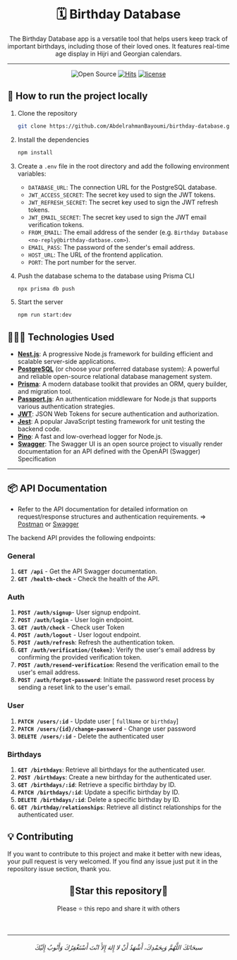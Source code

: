 <h1 align=center>🗓️ Birthday Database</h1>

<p align=center>
The Birthday Database app is a versatile tool that helps users keep track of important birthdays, including those of their loved ones. It features real-time age display in Hijri and Georgian calendars.  
</p>

---


<div align=center>
       

![Open Source](https://img.shields.io/badge/Open%20Source-%E2%9D%A4-red?style=flat) [![Hits](https://hits.seeyoufarm.com/api/count/incr/badge.svg?url=https%3A%2F%2Fgithub.com%2FAbdelrahmanBayoumi%2Fbirthday-database&count_bg=%2379C83D&title_bg=%23555555&icon=&icon_color=%23E7E7E7&title=Visitors+%5Btoday%2Fall+time%5D&edge_flat=false)](https://hits.seeyoufarm.com) [![license](https://img.shields.io/github/license/AbdelrahmanBayoumi/birthday-database)](https://github.com/AbdelrahmanBayoumi/birthday-database/blob/main/LICENSE)


</div>

## 🚀 How to run the project locally
1. Clone the repository

    ```bash
    git clone https://github.com/AbdelrahmanBayoumi/birthday-database.git
    ```

2. Install the dependencies
    
    ```bash
    npm install
    ```
3. Create a `.env` file in the root directory and add the following environment variables:
    - `DATABASE_URL`: The connection URL for the PostgreSQL database.
    - `JWT_ACCESS_SECRET`: The secret key used to sign the JWT tokens.
    - `JWT_REFRESH_SECRET`: The secret key used to sign the JWT refresh tokens.
    - `JWT_EMAIL_SECRET`: The secret key used to sign the JWT email verification tokens.
    - `FROM_EMAIL`: The email address of the sender (e.g. `Birthday Database <no-reply@birthday-datbase.com>`).
    - `EMAIL_PASS`: The password of the sender's email address.
    - `HOST_URL`: The URL of the frontend application.
    - `PORT`: The port number for the server.
5. Push the database schema to the database using Prisma CLI
    ```bash
    npx prisma db push
    ```
6. Start the server
    ```bash
    npm run start:dev
    ```




## 👨🏻‍💻 Technologies Used

- **[Nest.js](https://nestjs.com/)**: A progressive Node.js framework for building efficient and scalable server-side applications.
- **[PostgreSQL](https://www.postgresql.org/)** (or choose your preferred database system): A powerful and reliable open-source relational database management system.
- **[Prisma](https://www.prisma.io/)**: A modern database toolkit that provides an ORM, query builder, and migration tool.
- **[Passport.js](http://www.passportjs.org/)**: An authentication middleware for Node.js that supports various authentication strategies.
- **[JWT](https://jwt.io/)**: JSON Web Tokens for secure authentication and authorization.
- **[Jest](https://jestjs.io/)**: A popular JavaScript testing framework for unit testing the backend code.
- **[Pino](https://github.com/pinojs/pino)**: A fast and low-overhead logger for Node.js.
- **[Swagger](https://docs.nestjs.com/openapi/introduction)**: The Swagger UI is an open source project to visually render documentation for 
an API defined with the OpenAPI (Swagger) Specification


---

## 📦 API Documentation

- Refer to the API documentation for detailed information on request/response structures and authentication requirements. ⇒ [Postman](https://documenter.getpostman.com/view/19740088/2s93z5A5NX) or [Swagger](https://birthday-database.azurewebsites.net/api)

The backend API provides the following endpoints:

### General
1. **`GET /api`** - Get the API Swagger documentation.
2. **`GET /health-check`** - Check the health of the API.

### Auth

1. **`POST /auth/signup`**- User signup endpoint.
2. **`POST /auth/login`** - User login endpoint.
3. **`GET /auth/check`** - Check user Token
4. **`POST /auth/logout`** - User logout endpoint.
5. **`POST /auth/refresh`**: Refresh the authentication token.
6. **`GET /auth/verification/{token}`**: Verify the user's email address by confirming the provided verification token.
7. **`POST /auth/resend-verification`**: Resend the verification email to the user's email address.
8. **`POST /auth/forgot-password`**: Initiate the password reset process by sending a reset link to the user's email.

### User

1. **`PATCH /users/:id`** - Update user [ `fullName` or `birthday`]
2. **`PATCH /users/{id}/change-password`** - Change user password
2. **`DELETE /users/:id`** - Delete the authenticated user

### Birthdays

1. **`GET /birthdays`**: Retrieve all birthdays for the authenticated user.
2. **`POST /birthdays`**: Create a new birthday for the authenticated user.
3. **`GET /birthdays/:id`**: Retrieve a specific birthday by ID.
4. **`PATCH /birthdays/:id`**: Update a specific birthday by ID.
5. **`DELETE /birthdays/:id`**: Delete a specific birthday by ID.
6. **`GET /birthday/relationships`**: Retrieve all distinct relationships for the authenticated user.

## 💡 Contributing 
If you want to contribute to this project and make it better with new ideas, your pull request is very welcomed.
If you find any issue just put it in the repository issue section, thank you.


<div align=center>

<h2>🌟Star this repository🌟</h2>

Please ⭐️ this repo and share it with others
       
       
</div>
<br>

-----------

<h6 align="center">سبحَانَكَ اللَّهُمَّ وَبِحَمْدِكَ، أَشْهَدُ أَنْ لا إِلهَ إِلأَ انْتَ أَسْتَغْفِرُكَ وَأَتْوبُ إِلَيْكَ</h6>
